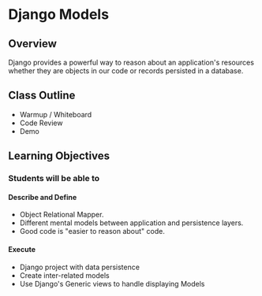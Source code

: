 # Django Models

## Overview

Django provides a powerful way to reason about an application's resources whether they are objects in our code or records persisted in a database.

## Class Outline

- Warmup / Whiteboard
- Code Review
- Demo

## Learning Objectives

### Students will be able to

#### Describe and Define

- Object Relational Mapper.
- Different mental models between application and persistence layers.
- Good code is "easier to reason about" code.

#### Execute

- Django project with data persistence
- Create inter-related models
- Use Django's Generic views to handle displaying Models

